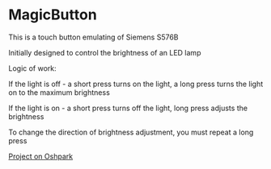 # MagicButton

This is a touch button emulating of Siemens S576B

Initially designed to control the brightness of an LED lamp

Logic of work:

If the light is off - a short press turns on the light, a long press turns the light on to the maximum brightness

If the light is on - a short press turns off the light, long press adjusts the brightness

To change the direction of brightness adjustment, you must repeat a long press

[Project on Oshpark][1]



[1]: https://oshpark.com/shared_projects/qMJ6iwDg "OSH Park"
